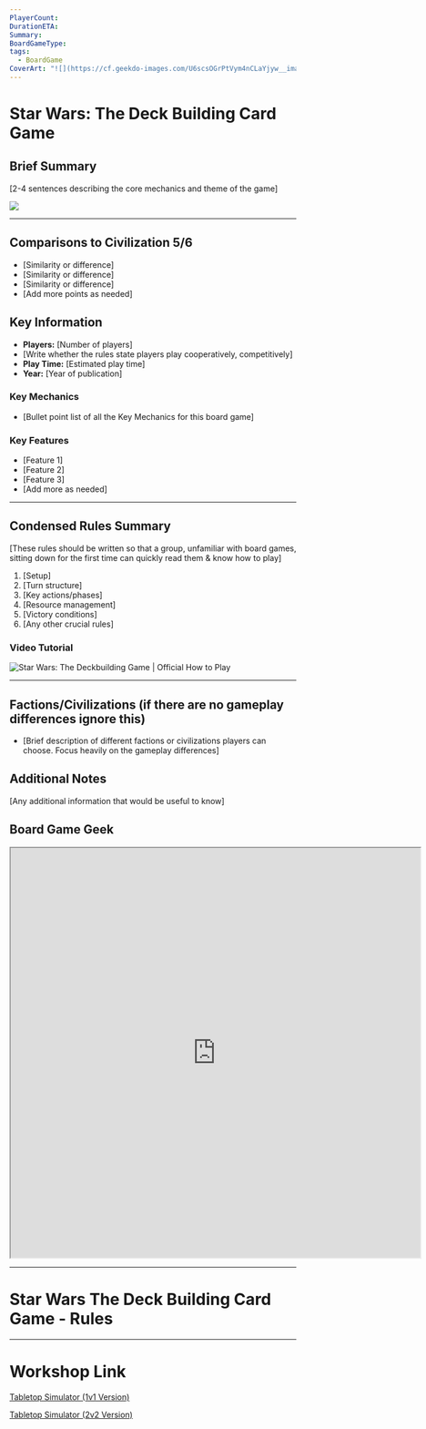 ```yaml
---
PlayerCount: 
DurationETA: 
Summary: 
BoardGameType: 
tags:
  - BoardGame
CoverArt: "![](https://cf.geekdo-images.com/U6scsOGrPtVym4nCLaYjyw__imagepagezoom/img/0WHWveXOXm3fXgofhE4QCM60WbI=/fit-in/1200x900/filters:no_upscale():strip_icc()/pic7387735.png)"
---
```


# Star Wars: The Deck Building Card Game

## Brief Summary
[2-4 sentences describing the core mechanics and theme of the game]

![](https://cf.geekdo-images.com/U6scsOGrPtVym4nCLaYjyw__imagepagezoom/img/0WHWveXOXm3fXgofhE4QCM60WbI=/fit-in/1200x900/filters:no_upscale():strip_icc()/pic7387735.png)

---
## Comparisons to Civilization 5/6
- [Similarity or difference]
- [Similarity or difference]
- [Similarity or difference]
- [Add more points as needed]

## Key Information
- **Players:** [Number of players]
- [Write whether the rules state players play cooperatively, competitively]
- **Play Time:** [Estimated play time]
- **Year:** [Year of publication]

### Key Mechanics
- [Bullet point list of all the Key Mechanics for this board game]

### Key Features
- [Feature 1]
- [Feature 2]
- [Feature 3]
- [Add more as needed]

---
## Condensed Rules Summary
[These rules should be written so that a group, unfamiliar with board games, sitting down for the first time can quickly read them & know how to play]
1. [Setup]
2. [Turn structure]
3. [Key actions/phases]
4. [Resource management]
5. [Victory conditions]
6. [Any other crucial rules]

### Video Tutorial

![Star Wars: The Deckbuilding Game | Official How to Play](https://www.youtube.com/watch?v=xUTZzcJ2g9w&pp=ygUjc3RhciB3YXJzIHRoZSBjYXJkIGdhbWUgaG93IHRvIHBsYXk%3D "Star Wars: The Deckbuilding Game | Official How to Play")

---
## Factions/Civilizations (if there are no gameplay differences ignore this)
- [Brief description of different factions or civilizations players can choose. Focus heavily on the gameplay differences]

## Additional Notes
[Any additional information that would be useful to know]

## Board Game Geek

<iframe src="https://boardgamegeek.com/boardgame/374173/star-wars-the-deckbuilding-game"width=720 height=720></iframe>

---
# Star Wars The Deck Building Card Game - Rules


---
# Workshop Link

[Tabletop Simulator (1v1 Version)](https://steamcommunity.com/sharedfiles/filedetails/?id=2941930995)

[Tabletop Simulator (2v2 Version)](https://steamcommunity.com/sharedfiles/filedetails/?id=2958246203)